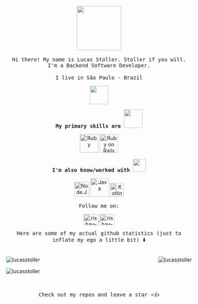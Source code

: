 <p align="center">
  <img src="https://trajectum.hu.nl/wp-content/uploads/2018/01/computer-1295358_1280.png" width="120px">
  <br><br>
  <samp>Hi there! My name is Lucas Stoller. Stoller if you will.</samp>
  <br>
  <samp>
    I'm a Backend Software Developer.
  </samp>
  <br><br>
  <samp>
    I live in São Paulo - Brazil
    <p align="center"><img src="https://media.giphy.com/media/PSKAppO2LH56w/giphy.gif" width="50px"></p>
  </samp>
</p>

<p align="center">
  <b>
    <samp>
      My primary skills are <img src="https://media.tenor.com/O_5hKi7tGEcAAAAd/joe-biden-medal-of-freedom.gif" width="50px">
    </samp>
  </b>
  <br>
  <samp>
    <p align="center">
      <img title="Ruby" src="https://media.giphy.com/media/kfXrtk6acOqGvxtmbA/source.gif" width="50">
      <img title="Ruby on Rails" src="https://upload.wikimedia.org/wikipedia/commons/1/16/Ruby_on_Rails-logo.png" width="50">
    </p>
  </samp>
</p>
<p align="center">
  <b>
    <samp>
      I'm also know/worked with <img src="https://media.giphy.com/media/WUlplcMpOCEmTGBtBW/giphy.gif" width="35px">
    </samp>
  </b>
  <br>
  <samp>
    <p align="center">
      <img title="Node.Js" src="https://static-00.iconduck.com/assets.00/node-js-icon-454x512-nztofx17.png" width="40">
      <img title="Java" src="https://cdn-icons-png.flaticon.com/512/226/226777.png" width="50">
      <img title="Kotlin" src="https://user-images.githubusercontent.com/40672950/88488535-25700900-cf64-11ea-805d-9e902c3d4924.png" width="37">
    </p>
  </samp>
</p>

<p align="center">
  <samp>Follow me on:</samp>
</p>
<p align="center">
  <a href="https://www.linkedin.com/in/lucasstoller/">
    <img align="center" src="https://raw.githubusercontent.com/rahuldkjain/github-profile-readme-generator/master/src/images/icons/Social/linked-in-alt.svg" alt="rishav-chanda-b89a791b3" height="30" width="40" />
  </a>
  <a href="https://lucasstoller.com">
    <img align="center" src="https://www.freeiconspng.com/thumbs/blogger-logo-icon-png/blogger-logo-icon-png-10.png" alt="rishav-chanda-b89a791b3" height="30" width="40" />
  </a>
</p>
<p align="center">
  <samp>Here are some of my actual github statistics (just to inflate my ego a little bit) </samp> ⬇️
  <br><br>
  <p>
    <img align="left" src="https://github-readme-stats.vercel.app/api/top-langs?username=lucasstoller&show_icons=true&locale=en&layout=compact&theme=tokyonight" alt="lucasstoller" />
  </p>

  <p>&nbsp;
    <img align="right" src="https://github-readme-stats.vercel.app/api?username=lucasstoller&show_icons=true&locale=en&theme=tokyonight" alt="lucasstoller" />
  </p>

  <p>
    <img align="center" src="https://github-readme-streak-stats.herokuapp.com/?user=lucasstoller&&theme=tokyonight" alt="lucasstoller" />
  </p>
</p>
<br>
<p align="center">
  <samp>Check out my repos and leave a star ⭐👍</samp>
</p>
